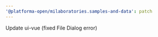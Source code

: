 ```yaml
---
'@platforma-open/milaboratories.samples-and-data': patch
---
```


Update ui-vue (fixed File Dialog error)
